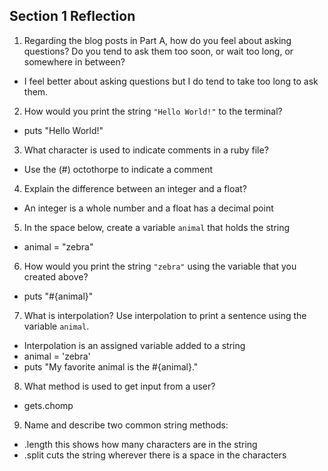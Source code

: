 ## Section 1 Reflection

1. Regarding the blog posts in Part A, how do you feel about asking questions? Do you tend to ask them too soon, or wait too long, or somewhere in between?
* I feel better about asking questions but I do tend to take too long to ask them.
2. How would you print the string `"Hello World!"` to the terminal?
* puts "Hello World!"
3. What character is used to indicate comments in a ruby file?
* Use the (#) octothorpe to indicate a comment
4. Explain the difference between an integer and a float?
* An integer is a whole number and a float has a decimal point
5. In the space below, create a variable `animal` that holds the string
* animal = "zebra"
6. How would you print the string `"zebra"` using the variable that you created above?
* puts "#{animal}"
7. What is interpolation? Use interpolation to print a sentence using the variable `animal`.
* Interpolation is an assigned variable added to a string
* animal = 'zebra'
* puts "My favorite animal is the #{animal}."
8. What method is used to get input from a user?
* gets.chomp
9. Name and describe two common string methods:
* .length this shows how many characters are in the string
* .split cuts the string wherever there is a space in the characters
